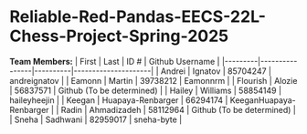 # Reliable-Red-Pandas-EECS-22L-Chess-Project-Spring-2025
**Team Members:**
|  First  |      Last      |   ID #   |   Github Username   |
|---------|----------------|----------|---------------------|
|  Andrei  |      Ignatov      |   85704247   |   andreignatov   |
|  Eamonn  |      Martin      |   39738212   |   Eamonnrm   |
|  Flourish  |      Alozie      |   56837571   |   Github (To be determined)   |
|  Hailey  |      Williams      |   58854149   |   haileyheejin   |
|  Keegan  |      Huapaya-Renbarger      |   66294174   |   KeeganHuapaya-Renbarger   |
|  Radin  |      Ahmadizadeh      |   58112964  |   Github (To be determined)   |
|  Sneha  |      Sadhwani      |   82959017   |   sneha-byte   |
